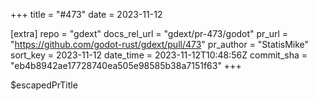 +++
title = "#473"
date = 2023-11-12

[extra]
repo = "gdext"
docs_rel_url = "gdext/pr-473/godot"
pr_url = "https://github.com/godot-rust/gdext/pull/473"
pr_author = "StatisMike"
sort_key = 2023-11-12
date_time = 2023-11-12T10:48:56Z
commit_sha = "eb4b8942ae17728740ea505e98585b38a7151f63"
+++

$escapedPrTitle
